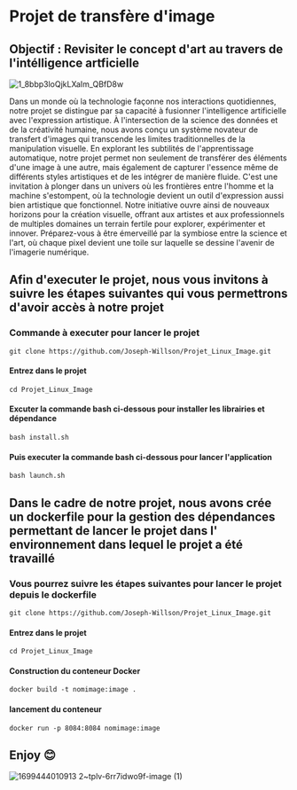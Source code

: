 # Projet de transfère d'image

## Objectif : Revisiter  le concept d'art au travers de l'intélligence artficielle
![1_8bbp3loQjkLXaIm_QBfD8w](https://github.com/Joseph-Willson/Projet_Linux_Image/assets/102141518/6ef79402-0f01-4e07-9562-96268c58796b)


Dans un monde où la technologie façonne nos interactions quotidiennes, notre projet se distingue par sa capacité à fusionner l'intelligence artificielle avec l'expression artistique. À l'intersection de la science des données et de la créativité humaine, nous avons conçu un système novateur de transfert d'images qui transcende les limites traditionnelles de la manipulation visuelle. En explorant les subtilités de l'apprentissage automatique, notre projet permet non seulement de transférer des éléments d'une image à une autre, mais également de capturer l'essence même de différents styles artistiques et de les intégrer de manière fluide. C'est une invitation à plonger dans un univers où les frontières entre l'homme et la machine s'estompent, où la technologie devient un outil d'expression aussi bien artistique que fonctionnel. Notre initiative ouvre ainsi de nouveaux horizons pour la création visuelle, offrant aux artistes et aux professionnels de multiples domaines un terrain fertile pour explorer, expérimenter et innover. Préparez-vous à être émerveillé par la symbiose entre la science et l'art, où chaque pixel devient une toile sur laquelle se dessine l'avenir de l'imagerie numérique.



## Afin d'executer le projet, nous vous invitons à suivre les étapes suivantes qui vous permettrons d'avoir accès à notre projet

### Commande à executer pour lancer le projet

`git clone https://github.com/Joseph-Willson/Projet_Linux_Image.git                               `

#### Entrez dans le projet

`cd Projet_Linux_Image                                            `

#### Excuter la commande bash ci-dessous pour installer les librairies et dépendance

`bash install.sh                                                  `


#### Puis executer la commande bash ci-dessous pour lancer l'application

`bash launch.sh                                                   `


## Dans le cadre de notre projet, nous avons crée un dockerfile pour la gestion des dépendances permettant de lancer le projet dans l' environnement dans lequel le projet a été travaillé

### Vous pourrez suivre les étapes suivantes pour lancer le projet depuis le dockerfile

`git clone https://github.com/Joseph-Willson/Projet_Linux_Image.git                               `

#### Entrez dans le projet

`cd Projet_Linux_Image                                            `

#### Construction du conteneur Docker

`docker build -t nomimage:image .                                 `

#### lancement du conteneur

`docker run -p 8084:8084 nomimage:image                           `


## Enjoy 😊

![1699444010913 2~tplv-6rr7idwo9f-image (1)](https://github.com/Joseph-Willson/Projet_Linux_Image/assets/102141518/f68ddf02-3ce0-43c3-a046-f0262a5bd599)




